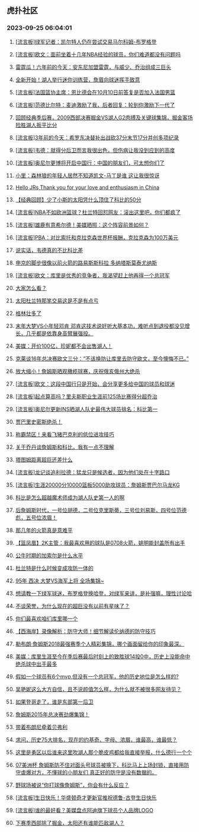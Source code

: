 ## 虎扑社区 
### 2023-09-25 06:04:01

1. [[流言板]绿军记者：凯尔特人仍在尝试交易马尔科姆-布罗格登](https://bbs.hupu.com/62213048.html)

2. [[流言板]欧文：面前坐着十几年NBA经验的球员，你们难道都没有问题吗](https://bbs.hupu.com/62210321.html)

3. [雷霆瓜！六年前的今天：安东尼加盟雷霆，与威少、乔治组成三巨头](https://bbs.hupu.com/62209921.html)

4. [全新开始！湖人举行迷你训练营，詹眉向球迷挥手致意](https://bbs.hupu.com/62210236.html)

5. [[流言板]法国篮协主席：恩比德会在10月10日前答复是否加入法国男篮](https://bbs.hupu.com/62211139.html)

6. [[流言板]范德比尔特：麦迪激励了我，后者回复：轮到你激励下一代了](https://bbs.hupu.com/62210745.html)

7. [回顾经典季后赛，2009西部决赛掘金VS湖人G2肉搏及关键球集锦，掘金客场险胜湖人扳平比分](https://bbs.hupu.com/62210899.html)

8. [[流言板]3年前的今天：希罗东决替补出战砍37分末节17分并创多项纪录](https://bbs.hupu.com/62212761.html)

9. [[流言板]韦德：就得分后卫而言我很出色，但伤病让我没到应到的高度](https://bbs.hupu.com/62212615.html)

10. [[流言板]奥尼尔更博将开启中国行：中国的朋友们，可太想你们了](https://bbs.hupu.com/62210628.html)

11. [小里：森林狼的年轻人居然不知道凯文-马丁是谁 这让我很惊讶](https://bbs.hupu.com/62214580.html)

12. [Hello JRs,Thank you for your love and enthusiasm in China](https://bbs.hupu.com/62207703.html)

13. [【经典回顾】少了小斯的太阳凭什么顶住了科比的50分](https://bbs.hupu.com/62211511.html)

14. [[流言板]NBA不如欧洲篮球？杜兰特回怼网友：滚出这里吧，你们都疯了](https://bbs.hupu.com/62207887.html)

15. [[流言板]雄鹿有意希尔德！美媒晒照：这个阵容前景如何？](https://bbs.hupu.com/62212657.html)

16. [[流言板]PBA：对比索托和克拉克森世界杯报酬，克拉克森为100万美元](https://bbs.hupu.com/62213744.html)

17. [说实话，韦德真的不比科比差](https://bbs.hupu.com/62215693.html)

18. [申京的脚步很像以前火箭的路易斯斯科拉  多纳塔斯莫泰尤纳斯](https://bbs.hupu.com/62210571.html)

19. [[流言板]欧文：库里是优秀的竞争者，我渴望赶上他再得一个总冠军](https://bbs.hupu.com/62210203.html)

20. [大家怎么看？](https://bbs.hupu.com/62215798.html)

21. [太阳杜兰特那笔交易这是不是有点亏](https://bbs.hupu.com/62214542.html)

22. [格林壮多了](https://bbs.hupu.com/62213199.html)

23. [末年大梦VS小年轻邓肯   邓肯这技术说好听大基本功，难听点到退役都没见增长，几乎都是依靠身高臂展强投。](https://bbs.hupu.com/62213984.html)

24. [美媒：开价100亿，珍妮都不会出售湖人！](https://bbs.hupu.com/62215614.html)

25. [克莱谈16年总决赛欧文三分：“不该换防让库里去防守欧文，至今懊悔不已。”](https://bbs.hupu.com/62211100.html)

26. [放大缩小！詹姆斯晒观橄榄球赛，庆祝俄亥俄州大绝杀](https://bbs.hupu.com/62207412.html)

27. [[流言板]欧文：这段中国行只是开始，会分享更多给中国的球员和球迷](https://bbs.hupu.com/62210480.html)

28. [[流言板]起点算高吗？里夫斯职业生涯前125场比赛得分超乔治](https://bbs.hupu.com/62206571.html)

29. [[流言板]奥尼尔更新INS晒湖人队史最伟大球员排名：科比第一](https://bbs.hupu.com/62206506.html)

30. [贾巴里史密斯绝杀！](https://bbs.hupu.com/62212320.html)

31. [称霸禁区！来看飞猪巴克利的低位进攻技巧](https://bbs.hupu.com/62210211.html)

32. [关于乔丹谈詹姆斯和科比，我有一点不理解](https://bbs.hupu.com/62215331.html)

33. [塔图姆距离超巨还差什么](https://bbs.hupu.com/62212343.html)

34. [[流言板]龙记谈追利拉德：猛龙只是候选者，因为他们处在十字路口](https://bbs.hupu.com/62212707.html)

35. [[流言板]生涯20000分10000篮板5000助攻球员：詹姆斯贾巴尔马龙KG](https://bbs.hupu.com/62206891.html)

36. [科比是怎么超越魔术师成为湖人队史第一人的啊](https://bbs.hupu.com/62215271.html)

37. [后詹姆斯时代，一号位胡德，二号位克里斯蒂，三号位刘易斯，四号位范德彪，五号位浓眉！](https://bbs.hupu.com/62215325.html)

38. [那几年的火箭真是意难平](https://bbs.hupu.com/62211066.html)

39. [【篮凤凰】2K主管：我最喜欢用的球队是0708火箭，姚明能封盖所有出手](https://bbs.hupu.com/62209539.html)

40. [公牛时期的加索尔是什么水平](https://bbs.hupu.com/62215404.html)

41. [杜兰特是什么时候变成攻防一体的](https://bbs.hupu.com/62212385.html)

42. [95年 西决 大梦VS海军上将 全场集锦~](https://bbs.hupu.com/62159957.html)

43. [想请教一下绿军球迷，布罗格登换哈登，对绿军来讲，是补强嘛，理性讨论哈](https://bbs.hupu.com/62214935.html)

44. [不谈荣誉，为什么现在的超巨没有以前有星味了？](https://bbs.hupu.com/62214946.html)

45. [你们最喜欢咱们库里哪一个](https://bbs.hupu.com/62214970.html)

46. [【西海岸】录像解析：防守大师！细节解读伦纳德的防守技巧](https://bbs.hupu.com/62209303.html)

47. [勒布朗·詹姆斯2018最强赛季个人精彩集锦，哪个画面留给你的印象最深。](https://bbs.hupu.com/62212971.html)

48. [美媒：库里生涯至今在季后赛最后时刻上的致胜球14投0中，历史上没能命中绝杀球中出手最多](https://bbs.hupu.com/62212399.html)

49. [假如一个球员有6个mvp,但没有一个总冠军，他的历史地位是怎么样的?](https://bbs.hupu.com/62215041.html)

50. [吴艳妮这么大方自信，且不说颜值怎么样，为什么就不被很多网友待见？](https://bbs.hupu.com/62207528.html)

51. [如果登哥走了，谁是东部第一后卫](https://bbs.hupu.com/62214945.html)

52. [詹姆斯2015年总决赛劲爆集锦！](https://bbs.hupu.com/62212220.html)

53. [带着布朗尼牵着贝弗利](https://bbs.hupu.com/62214713.html)

54. [求问，历史75大排名，现在的约基奇、字母、浓眉，谁最高，谁最低？](https://bbs.hupu.com/62214299.html)

55. [这里是勇区以后谁来这里吹湖人那个脆皮鸡都给我直接举报，什么德行一个个](https://bbs.hupu.com/62214163.html)

56. [07美洲杯 詹姆斯防不住对面头号球员被换下，科比马上上场封锁，直接用防守虐爆对方，不懂球的小朋友们 真正好的防守是没有数据的。](https://bbs.hupu.com/62212270.html)

57. [野球场被说“你打球像詹姆斯”，你会有什么反应？](https://bbs.hupu.com/62214104.html)

58. [[流言板]生日快乐！华盛顿奇才更新官推祝德鲁-古登生日快乐](https://bbs.hupu.com/62213356.html)

59. [[流言板]谁的最好看？美媒盘点阿迪旗下球员个人品牌LOGO](https://bbs.hupu.com/62207266.html)

60. [下赛季西部除了掘金，太阳还有谁能匹敌湖人？](https://bbs.hupu.com/62214092.html)

